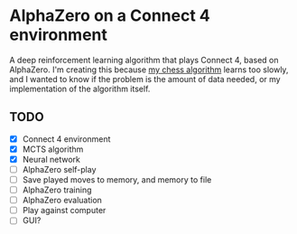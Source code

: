 # AlphaZero on a Connect 4 environment

A deep reinforcement learning algorithm that plays Connect 4, based on AlphaZero. I'm creating this because [my chess algorithm](https://github.com/zjeffer/chess-deep-rl-cpp) learns too slowly, and I wanted to know if the problem is the amount of data needed, or my implementation of the algorithm itself.

## TODO

* [X] Connect 4 environment
* [X] MCTS algorithm
* [X] Neural network
* [ ] AlphaZero self-play
* [ ] Save played moves to memory, and memory to file
* [ ] AlphaZero training
* [ ] AlphaZero evaluation
* [ ] Play against computer
* [ ] GUI?
